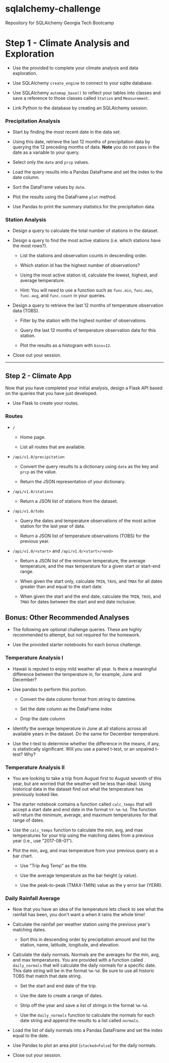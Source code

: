 # sqlalchemy-challenge
Repository for SQLAlchemy Georgia Tech Bootcamp

# Step 1 - Climate Analysis and Exploration


* Use the provided to complete your climate analysis and data exploration.

* Use SQLAlchemy `create_engine` to connect to your sqlite database.

* Use SQLAlchemy `automap_base()` to reflect your tables into classes and save a reference to those classes called `Station` and `Measurement`.

* Link Python to the database by creating an SQLAlchemy session.


### Precipitation Analysis

* Start by finding the most recent date in the data set.

* Using this date, retrieve the last 12 months of precipitation data by querying the 12 preceding months of data. **Note** you do not pass in the date as a variable to your query.

* Select only the `date` and `prcp` values.

* Load the query results into a Pandas DataFrame and set the index to the date column.

* Sort the DataFrame values by `date`.

* Plot the results using the DataFrame `plot` method.

* Use Pandas to print the summary statistics for the precipitation data.

### Station Analysis

* Design a query to calculate the total number of stations in the dataset.

* Design a query to find the most active stations (i.e. which stations have the most rows?).

  * List the stations and observation counts in descending order.

  * Which station id has the highest number of observations?

  * Using the most active station id, calculate the lowest, highest, and average temperature.

  * Hint: You will need to use a function such as `func.min`, `func.max`, `func.avg`, and `func.count` in your queries.

* Design a query to retrieve the last 12 months of temperature observation data (TOBS).

  * Filter by the station with the highest number of observations.

  * Query the last 12 months of temperature observation data for this station.

  * Plot the results as a histogram with `bins=12`.


* Close out your session.

- - -

## Step 2 - Climate App

Now that you have completed your initial analysis, design a Flask API based on the queries that you have just developed.

* Use Flask to create your routes.

### Routes

* `/`

  * Home page.

  * List all routes that are available.

* `/api/v1.0/precipitation`

  * Convert the query results to a dictionary using `date` as the key and `prcp` as the value.

  * Return the JSON representation of your dictionary.

* `/api/v1.0/stations`

  * Return a JSON list of stations from the dataset.

* `/api/v1.0/tobs`
  * Query the dates and temperature observations of the most active station for the last year of data.

  * Return a JSON list of temperature observations (TOBS) for the previous year.

* `/api/v1.0/<start>` and `/api/v1.0/<start>/<end>`

  * Return a JSON list of the minimum temperature, the average temperature, and the max temperature for a given start or start-end range.

  * When given the start only, calculate `TMIN`, `TAVG`, and `TMAX` for all dates greater than and equal to the start date.

  * When given the start and the end date, calculate the `TMIN`, `TAVG`, and `TMAX` for dates between the start and end date inclusive.



## Bonus: Other Recommended Analyses

* The following are optional challenge queries. These are highly recommended to attempt, but not required for the homework.

* Use the provided starter notebooks for each bonus challenge.

### Temperature Analysis I

* Hawaii is reputed to enjoy mild weather all year. Is there a meaningful difference between the temperature in, for example, June and December?

* Use pandas to perform this portion.

  * Convert the date column format from string to datetime.

  * Set the date column as the DataFrame index

  * Drop the date column

* Identify the average temperature in June at all stations across all available years in the dataset. Do the same for December temperature.

* Use the t-test to determine whether the difference in the means, if any, is statistically significant. Will you use a paired t-test, or an unpaired t-test? Why?

### Temperature Analysis II

* You are looking to take a trip from August first to August seventh of this year, but are worried that the weather will be less than ideal. Using historical data in the dataset find out what the temperature has previously looked like.

* The starter notebook contains a function called `calc_temps` that will accept a start date and end date in the format `%Y-%m-%d`. The function will return the minimum, average, and maximum temperatures for that range of dates.

* Use the `calc_temps` function to calculate the min, avg, and max temperatures for your trip using the matching dates from a previous year (i.e., use "2017-08-01").

* Plot the min, avg, and max temperature from your previous query as a bar chart.

  * Use "Trip Avg Temp" as the title.

  * Use the average temperature as the bar height (y value).

  * Use the peak-to-peak (TMAX-TMIN) value as the y error bar (YERR).


### Daily Rainfall Average

* Now that you have an idea of the temperature lets check to see what the rainfall has been, you don't want a when it rains the whole time!

* Calculate the rainfall per weather station using the previous year's matching dates.

  * Sort this in descending order by precipitation amount and list the station, name, latitude, longitude, and elevation.

* Calculate the daily normals. Normals are the averages for the min, avg, and max temperatures. You are provided with a function called `daily_normals` that will calculate the daily normals for a specific date. This date string will be in the format `%m-%d`. Be sure to use all historic TOBS that match that date string.

  * Set the start and end date of the trip.

  * Use the date to create a range of dates.

  * Strip off the year and save a list of strings in the format `%m-%d`.

  * Use the `daily_normals` function to calculate the normals for each date string and append the results to a list called `normals`.

* Load the list of daily normals into a Pandas DataFrame and set the index equal to the date.

* Use Pandas to plot an area plot (`stacked=False`) for the daily normals.

* Close out your session.

